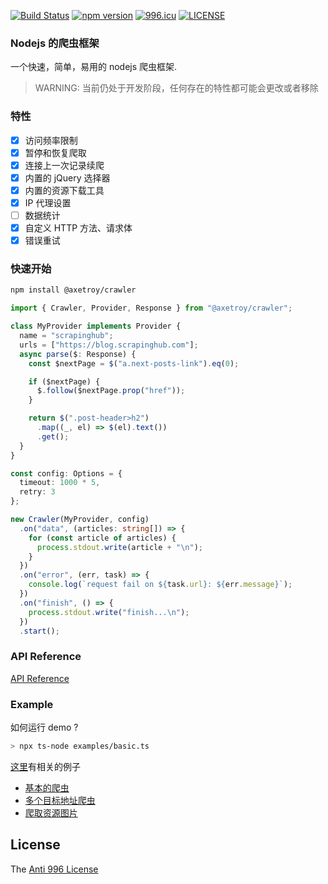 [![Build Status](https://travis-ci.com/axetroy/crawler.svg?branch=master)](https://travis-ci.com/axetroy/crawler)
[![npm version](https://badge.fury.io/js/%40axetroy%2Fcrawler.svg)](https://badge.fury.io/js/%40axetroy%2Fcrawler)
[![996.icu](https://img.shields.io/badge/link-996.icu-red.svg)](https://996.icu)
[![LICENSE](https://img.shields.io/badge/license-Anti%20996-blue.svg)](https://github.com/996icu/996.ICU/blob/master/LICENSE)

### Nodejs 的爬虫框架

一个快速，简单，易用的 nodejs 爬虫框架.

> WARNING: 当前仍处于开发阶段，任何存在的特性都可能会更改或者移除

### 特性

- [x] 访问频率限制
- [x] 暂停和恢复爬取
- [x] 连接上一次记录续爬
- [x] 内置的 jQuery 选择器
- [x] 内置的资源下载工具
- [x] IP 代理设置
- [ ] 数据统计
- [x] 自定义 HTTP 方法、请求体
- [x] 错误重试

### 快速开始

```bash
npm install @axetroy/crawler
```

```typescript
import { Crawler, Provider, Response } from "@axetroy/crawler";

class MyProvider implements Provider {
  name = "scrapinghub";
  urls = ["https://blog.scrapinghub.com"];
  async parse($: Response) {
    const $nextPage = $("a.next-posts-link").eq(0);

    if ($nextPage) {
      $.follow($nextPage.prop("href"));
    }

    return $(".post-header>h2")
      .map((_, el) => $(el).text())
      .get();
  }
}

const config: Options = {
  timeout: 1000 * 5,
  retry: 3
};

new Crawler(MyProvider, config)
  .on("data", (articles: string[]) => {
    for (const article of articles) {
      process.stdout.write(article + "\n");
    }
  })
  .on("error", (err, task) => {
    console.log(`request fail on ${task.url}: ${err.message}`);
  })
  .on("finish", () => {
    process.stdout.write("finish...\n");
  })
  .start();
```

### API Reference

[API Reference](http://axetroy.github.io/crawler)

### Example

如何运行 demo ?

```bash
> npx ts-node examples/basic.ts
```

[这里](https://github.com/axetroy/crawler/tree/master/examples)有相关的例子

- [基本的爬虫](https://github.com/axetroy/crawler/tree/master/examples/basic.ts)
- [多个目标地址爬虫](https://github.com/axetroy/crawler/tree/master/examples/multiple-urls.ts)
- [爬取资源图片](https://github.com/axetroy/crawler/tree/master/examples/resource-download.ts)

## License

The [Anti 996 License](https://github.com/axetroy/vscode-npm-import-package-version/blob/master/LICENSE)
